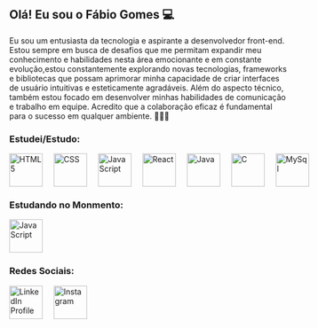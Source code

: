 ## Olá! Eu sou o Fábio Gomes 💻

Eu sou um entusiasta da tecnologia e aspirante a desenvolvedor front-end. Estou sempre em busca de desafios que me permitam expandir meu conhecimento e habilidades nesta área emocionante e em constante evolução,estou constantemente explorando novas tecnologias, frameworks e bibliotecas que possam aprimorar minha capacidade de criar interfaces de usuário intuitivas e esteticamente agradáveis. Além do aspecto técnico, também estou focado em desenvolver minhas habilidades de comunicação e trabalho em equipe. Acredito que a colaboração eficaz é fundamental para o sucesso em qualquer ambiente. 🚀👨‍💻

### Estudei/Estudo:

<div style="display: flex; gap: 20px;">
  <a>
    <img src="https://img.icons8.com/color/452/html-5--v1.png" alt="HTML 5" width="60">
  </a> 

  <a>
    <img src="https://img.icons8.com/color/452/css3.png" alt = "CSS" width="60">
  </a>

  <a>
    <img src = "https://symbols.getvecta.com/stencil_25/41_javascript.0ca26ec4ab.jpg" alt = "JavaScript" width ="60">
  </a>

  <a>
    <img src = "https://www.pngitem.com/pimgs/m/24-241404_react-native-logo-svg-hd-png-download.png" alt = "React" width ="60">
  </a>

  <a>
    <img src="https://img.icons8.com/color/452/java-coffee-cup-logo--v1.png" alt="Java" width="60">
  </a>

  <a>
    <img src="https://img.icons8.com/color/452/c-programming.png" alt="C" width="60">
  </a>

  <a>
    <img src = "https://cdn-icons-png.flaticon.com/512/5968/5968313.png" alt = "MySql" width ="60">
  </a>

</div> 

### Estudando no Monmento: 
<a>
    <img src = "https://symbols.getvecta.com/stencil_25/41_javascript.0ca26ec4ab.jpg" alt = "JavaScript" width ="60">
  </a>

### Redes Sociais:

<div style="display: flex; gap: 20px; margin-top: 10px;">
  <a href="https://www.linkedin.com/in/f%C3%A1bio-gomes-aguiar-65b411286/">
    <img src="https://cdn-icons-png.flaticon.com/512/174/174857.png" alt="LinkedIn Profile" width="60">
  </a>

  <a href="https://www.instagram.com/fabiogomes_30/">
    <img src="https://upload.wikimedia.org/wikipedia/commons/thumb/a/a5/Instagram_icon.png/2048px-Instagram_icon.png" alt="Instagram" width="60">
  </a>
</div>
